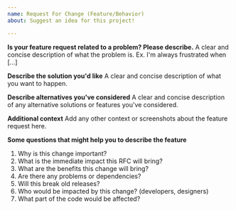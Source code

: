 ```yaml
---
name: Request For Change (Feature/Behavior)
about: Suggest an idea for this project!

---
```


**Is your feature request related to a problem? Please describe.**
A clear and concise description of what the problem is. Ex. I'm always frustrated when [...]

**Describe the solution you'd like**
A clear and concise description of what you want to happen.

**Describe alternatives you've considered**
A clear and concise description of any alternative solutions or features you've considered.

**Additional context**
Add any other context or screenshots about the feature request here.

**Some questions that might help you to describe the feature**
1. Why is this change important?
2. What is the immediate impact this RFC will bring?
3. What are the benefits this change will bring?
4. Are there any problems or dependencies?
5. Will this break old releases?
6. Who would be impacted by this change? (developers, designers)
7. What part of the code would be affected?
